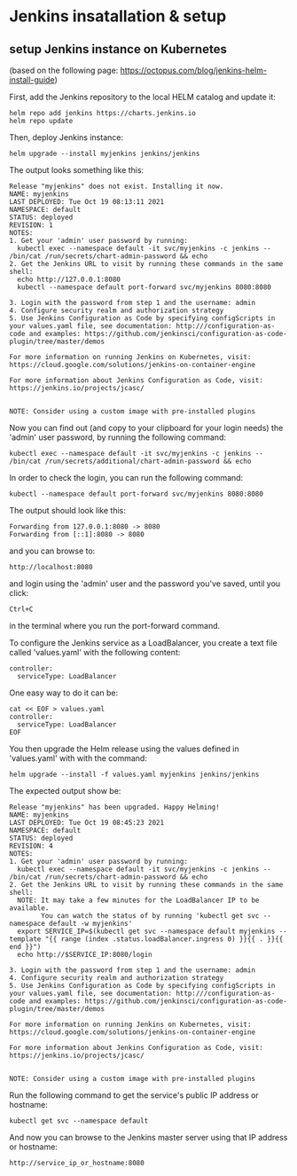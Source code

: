 # Jenkins insatallation & setup

## setup Jenkins instance on Kubernetes
(based on the following page: https://octopus.com/blog/jenkins-helm-install-guide)

First, add the Jenkins repository to the local HELM catalog and update it:
```
helm repo add jenkins https://charts.jenkins.io
helm repo update
```
Then, deploy Jenkins instance:
```
helm upgrade --install myjenkins jenkins/jenkins
```
The output looks something like this:
```
Release "myjenkins" does not exist. Installing it now.
NAME: myjenkins
LAST DEPLOYED: Tue Oct 19 08:13:11 2021
NAMESPACE: default
STATUS: deployed
REVISION: 1
NOTES:
1. Get your 'admin' user password by running:
  kubectl exec --namespace default -it svc/myjenkins -c jenkins -- /bin/cat /run/secrets/chart-admin-password && echo
2. Get the Jenkins URL to visit by running these commands in the same shell:
  echo http://127.0.0.1:8080
  kubectl --namespace default port-forward svc/myjenkins 8080:8080

3. Login with the password from step 1 and the username: admin
4. Configure security realm and authorization strategy
5. Use Jenkins Configuration as Code by specifying configScripts in your values.yaml file, see documentation: http:///configuration-as-code and examples: https://github.com/jenkinsci/configuration-as-code-plugin/tree/master/demos

For more information on running Jenkins on Kubernetes, visit:
https://cloud.google.com/solutions/jenkins-on-container-engine

For more information about Jenkins Configuration as Code, visit:
https://jenkins.io/projects/jcasc/


NOTE: Consider using a custom image with pre-installed plugins
```
Now you can find out (and copy to your clipboard for your login needs) the 'admin' user password, by running the following command:
```
kubectl exec --namespace default -it svc/myjenkins -c jenkins -- /bin/cat /run/secrets/additional/chart-admin-password && echo
```
In order to check the login, you can run the following command:
```
kubectl --namespace default port-forward svc/myjenkins 8080:8080
```
The output should look like this:
```
Forwarding from 127.0.0.1:8080 -> 8080
Forwarding from [::1]:8080 -> 8080
```
and you can browse to:
```
http://localhost:8080
```
and login using the 'admin' user and the password you've saved, until you click:
```
Ctrl+C
```
in the terminal where you run the port-forward command.

To configure the Jenkins service as a LoadBalancer, you create a text file called 'values.yaml' with the following content:
```
controller:
  serviceType: LoadBalancer
```

One easy way to do it can be:
```
cat << EOF > values.yaml
controller:
  serviceType: LoadBalancer
EOF
```
You then upgrade the Helm release using the values defined in 'values.yaml' with with the command: 
```
helm upgrade --install -f values.yaml myjenkins jenkins/jenkins
```
The expected output show be:
```
Release "myjenkins" has been upgraded. Happy Helming!
NAME: myjenkins
LAST DEPLOYED: Tue Oct 19 08:45:23 2021
NAMESPACE: default
STATUS: deployed
REVISION: 4
NOTES:
1. Get your 'admin' user password by running:
  kubectl exec --namespace default -it svc/myjenkins -c jenkins -- /bin/cat /run/secrets/chart-admin-password && echo
2. Get the Jenkins URL to visit by running these commands in the same shell:
  NOTE: It may take a few minutes for the LoadBalancer IP to be available.
        You can watch the status of by running 'kubectl get svc --namespace default -w myjenkins'
  export SERVICE_IP=$(kubectl get svc --namespace default myjenkins --template "{{ range (index .status.loadBalancer.ingress 0) }}{{ . }}{{ end }}")
  echo http://$SERVICE_IP:8080/login

3. Login with the password from step 1 and the username: admin
4. Configure security realm and authorization strategy
5. Use Jenkins Configuration as Code by specifying configScripts in your values.yaml file, see documentation: http:///configuration-as-code and examples: https://github.com/jenkinsci/configuration-as-code-plugin/tree/master/demos

For more information on running Jenkins on Kubernetes, visit:
https://cloud.google.com/solutions/jenkins-on-container-engine

For more information about Jenkins Configuration as Code, visit:
https://jenkins.io/projects/jcasc/


NOTE: Consider using a custom image with pre-installed plugins
```
Run the following command to get the service's public IP address or hostname:
```
kubectl get svc --namespace default
```
And now you can browse to the Jenkins master server using that IP address or hostname:
```
http://service_ip_or_hostname:8080
```
